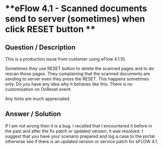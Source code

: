 # **eFlow 4.1 - Scanned documents send to server (sometimes) when click RESET button ** #

## **Question / Description** ##

This is a production issue from customer using eFlow 4.1.10.
 
Sometimes they use RESET button to delete the scanned pages and to do rescan those pages. They complaining that the scanned documents are sending to server even they press the RESET. This happens sometimes only. Do you have any idea why it behaves like this. There is no customisation on OnReset event.
 
Any hints are much appreciated.



## **Answer / Solution** ##

If I am not wrong then it is a bug.  I recalled that I encountered it before in the past and after the fix patch or updated version, it was resolved.  I suggest that you have your scenario prepared and log a case to the portal otherwise see if there is an updated version or service patch for eFLOW 4.1.




















